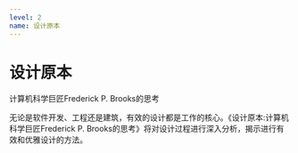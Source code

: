 ```yaml
---
level: 2
name: 设计原本
---
```


# 设计原本

计算机科学巨匠Frederick P. Brooks的思考

无论是软件开发、工程还是建筑，有效的设计都是工作的核心。《设计原本:计算机科学巨匠Frederick P. Brooks的思考》将对设计过程进行深入分析，揭示进行有效和优雅设计的方法。
